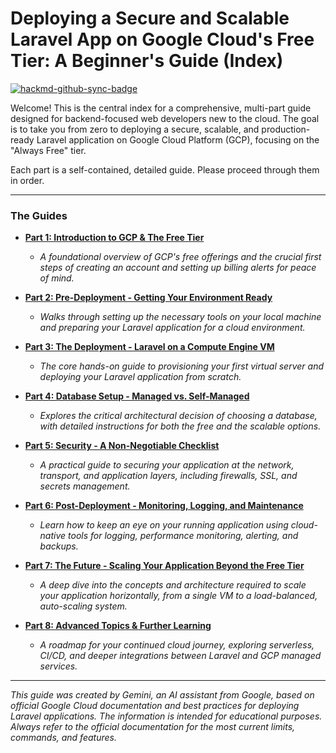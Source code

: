 # Deploying a Secure and Scalable Laravel App on Google Cloud's Free Tier: A Beginner's Guide (Index)

[![hackmd-github-sync-badge](https://hackmd.io/Nhd8R0i5Sc-ds29SsSq1Pw/badge)](https://hackmd.io/Nhd8R0i5Sc-ds29SsSq1Pw)

Welcome! This is the central index for a comprehensive, multi-part guide designed for backend-focused web developers new to the cloud. The goal is to take you from zero to deploying a secure, scalable, and production-ready Laravel application on Google Cloud Platform (GCP), focusing on the "Always Free" tier.

Each part is a self-contained, detailed guide. Please proceed through them in order.

---

### The Guides

*   **[Part 1: Introduction to GCP & The Free Tier](part_1_introduction_to_gcp_and_the_free_tier.md)**
    *   *A foundational overview of GCP's free offerings and the crucial first steps of creating an account and setting up billing alerts for peace of mind.*

*   **[Part 2: Pre-Deployment - Getting Your Environment Ready](part_2_pre-deployment_-_getting_your_environment_ready.md)**
    *   *Walks through setting up the necessary tools on your local machine and preparing your Laravel application for a cloud environment.*

*   **[Part 3: The Deployment - Laravel on a Compute Engine VM](part_3_the_deployment_-_laravel_on_a_compute_engine_vm.md)**
    *   *The core hands-on guide to provisioning your first virtual server and deploying your Laravel application from scratch.*

*   **[Part 4: Database Setup - Managed vs. Self-Managed](part_4_database_setup_-_managed_vs._self-managed.md)**
    *   *Explores the critical architectural decision of choosing a database, with detailed instructions for both the free and the scalable options.*

*   **[Part 5: Security - A Non-Negotiable Checklist](part_5_security_-_a_non-negotiable_checklist.md)**
    *   *A practical guide to securing your application at the network, transport, and application layers, including firewalls, SSL, and secrets management.*

*   **[Part 6: Post-Deployment - Monitoring, Logging, and Maintenance](part_6_post-deployment_-_monitoring_logging_and_maintenance.md)**
    *   *Learn how to keep an eye on your running application using cloud-native tools for logging, performance monitoring, alerting, and backups.*

*   **[Part 7: The Future - Scaling Your Application Beyond the Free Tier](part_7_the_future_-_scaling_your_application_beyond_the_free_tier.md)**
    *   *A deep dive into the concepts and architecture required to scale your application horizontally, from a single VM to a load-balanced, auto-scaling system.*

*   **[Part 8: Advanced Topics & Further Learning](part_8_advanced_topics_and_further_learning.md)**
    *   *A roadmap for your continued cloud journey, exploring serverless, CI/CD, and deeper integrations between Laravel and GCP managed services.*

---
*This guide was created by Gemini, an AI assistant from Google, based on official Google Cloud documentation and best practices for deploying Laravel applications. The information is intended for educational purposes. Always refer to the official documentation for the most current limits, commands, and features.*
